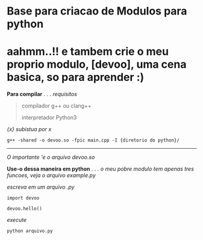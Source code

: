 # Base para criacao de Modulos para python 
#
# aahmm..!! e tambem crie o meu proprio modulo, [devoo], uma cena basica, so para aprender :)



**Para compilar**
*. . .*
*requisitos*

>	compilador g++ ou clang++
>
>	interpretador Python3

*{x} subistua por x*
```
g++ -shared -o devoo.so -fpic main.cpp -I {diretorio do python}/
```

---

*O importante 'e o arquivo devoo.so*

**Use-o dessa maneira em python**
*. . .*
*o meu pobre modulo tem apenas tres funcoes, veja o arquivo example.py*

*escreva em um arquivo .py*
```
import devoo

devoo.hello()
```

*execute*
```
python arquivo.py
```




